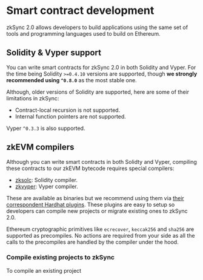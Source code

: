# Smart contract development

zkSync 2.0 allows developers to build applications using the same set of tools and programming languages used to build on Ethereum.

## Solidity & Vyper support

You can write smart contracts for zkSync 2.0 in both Solidity and Vyper. For the time being Solidity `>=0.4.10` versions are supported, though **we strongly recommended using `^0.8.0`** as the most stable one.

Although, older versions of Solidity are supported, here are some of their limitations in zkSync:

- Contract-local recursion is not supported.
- Internal function pointers are not supported.

Vyper `^0.3.3` is also supported.

## zkEVM compilers

Although you can write smart contracts in both Solidty and Vyper, compiling these contracts to our zkEVM bytecode requires special compilers:

- [zksolc](https://github.com/matter-labs/zksolc-bin): Solidity compiler.
- [zkvyper](https://github.com/matter-labs/zkvyper-bin): Vyper compiler.

These are available as binaries but we recommend using them via [their correspondent Hardhat plugins](../../../api/hardhat/plugins.md). These plugins are easy to setup so developers can compile new projects or migrate existing ones to zkSync 2.0.

Ethereum cryptographic primitives like `ecrecover`, `keccak256` and `sha256` are supported as precompiles. No actions are required from your side as all the calls to the precompiles are handled by the compiler under the hood.

### Compile existing projects to zkSync

To compile an existing project
